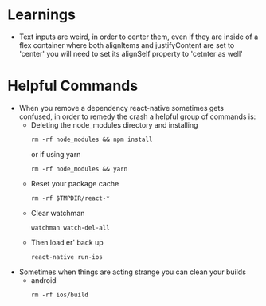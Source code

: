 # Learnings

  - Text inputs are weird, in order to center them, even if they are inside of a flex container where both alignItems and justifyContent are set to 'center' you will need to set its alignSelf property to 'cetnter as well'

# Helpful Commands

  - When you remove a dependency react-native sometimes gets confused, in order to remedy the crash a helpful group of commands is:
    - Deleting the node_modules directory and installing
      ```
      rm -rf node_modules && npm install
      ```
      or if using yarn
      ```
      rm -rf node_modules && yarn
      ```
    - Reset your package cache
      ```
      rm -rf $TMPDIR/react-*
      ```
    - Clear watchman
      ```
      watchman watch-del-all
      ```
    - Then load er' back up
      ```
      react-native run-ios
      ```
  - Sometimes when things are acting strange you can clean your builds
    - android
      ```
      rm -rf ios/build
      ```
